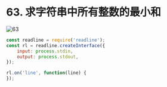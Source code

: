# 63. 求字符串中所有整数的最小和
![63](/images/od/63.png)

```js
const readline = require('readline');
const rl = readline.createInterface({
    input: process.stdin,
    output: process.stdout,
});

rl.on('line', function(line) {
});
```

